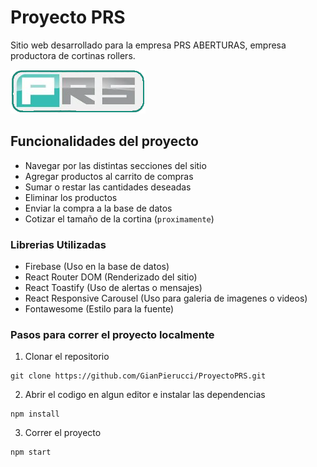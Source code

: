 # Proyecto PRS

Sitio web desarrollado para la empresa PRS ABERTURAS, empresa productora de cortinas rollers.

![](src/assets/prs.jpg)

## Funcionalidades del proyecto

- Navegar por las distintas secciones del sitio
- Agregar productos al carrito de compras
- Sumar o restar las cantidades deseadas
- Eliminar los productos
- Enviar la compra a la base de datos
- Cotizar el tamaño de la cortina (`proximamente`)

### Librerias Utilizadas

- Firebase (Uso en la base de datos)
- React Router DOM (Renderizado del sitio)
- React Toastify (Uso de alertas o mensajes)
- React Responsive Carousel (Uso para galeria de imagenes o videos)
- Fontawesome (Estilo para la fuente)

### Pasos para correr el proyecto localmente

1. Clonar el repositorio
```
git clone https://github.com/GianPierucci/ProyectoPRS.git
```

2. Abrir el codigo en algun editor e instalar las dependencias
```
npm install
```

3. Correr el proyecto
```
npm start
```




